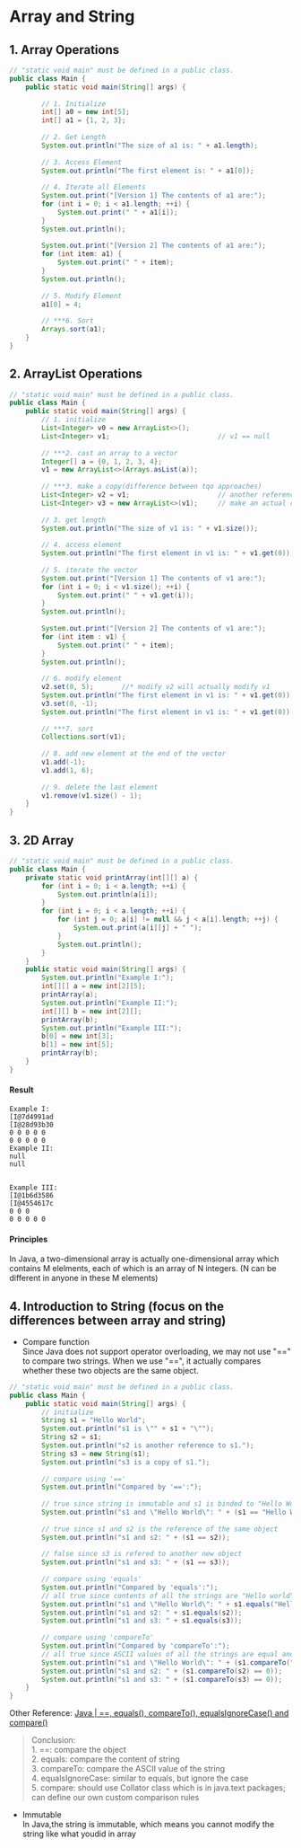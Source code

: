 # Array and String
## 1. Array Operations
```Java
// "static void main" must be defined in a public class.
public class Main {
    public static void main(String[] args) {
    
        // 1. Initialize
        int[] a0 = new int[5];
        int[] a1 = {1, 2, 3};
        
        // 2. Get Length
        System.out.println("The size of a1 is: " + a1.length);
        
        // 3. Access Element
        System.out.println("The first element is: " + a1[0]);
        
        // 4. Iterate all Elements
        System.out.print("[Version 1] The contents of a1 are:");
        for (int i = 0; i < a1.length; ++i) {
            System.out.print(" " + a1[i]);
        }
        System.out.println();
        
        System.out.print("[Version 2] The contents of a1 are:");
        for (int item: a1) {
            System.out.print(" " + item);
        }
        System.out.println();
        
        // 5. Modify Element
        a1[0] = 4;
        
        // ***6. Sort
        Arrays.sort(a1);
    }
}
```
## 2. ArrayList Operations
```Java
// "static void main" must be defined in a public class.
public class Main {
    public static void main(String[] args) {
        // 1. initialize
        List<Integer> v0 = new ArrayList<>();
        List<Integer> v1;                           // v1 == null
        
        // ***2. cast an array to a vector
        Integer[] a = {0, 1, 2, 3, 4};
        v1 = new ArrayList<>(Arrays.asList(a));
        
        // ***3. make a copy(difference between tqo approaches)
        List<Integer> v2 = v1;                      // another reference to v1
        List<Integer> v3 = new ArrayList<>(v1);     // make an actual copy of v1
        
        // 3. get length
        System.out.println("The size of v1 is: " + v1.size());
        
        // 4. access element
        System.out.println("The first element in v1 is: " + v1.get(0));
        
        // 5. iterate the vector
        System.out.print("[Version 1] The contents of v1 are:");
        for (int i = 0; i < v1.size(); ++i) {
            System.out.print(" " + v1.get(i));
        }
        System.out.println();
        
        System.out.print("[Version 2] The contents of v1 are:");
        for (int item : v1) {
            System.out.print(" " + item);
        }
        System.out.println();
        
        // 6. modify element
        v2.set(0, 5);       //* modify v2 will actually modify v1
        System.out.println("The first element in v1 is: " + v1.get(0));
        v3.set(0, -1);
        System.out.println("The first element in v1 is: " + v1.get(0));
        
        // ***7. sort
        Collections.sort(v1);
        
        // 8. add new element at the end of the vector
        v1.add(-1);
        v1.add(1, 6);
        
        // 9. delete the last element
        v1.remove(v1.size() - 1);
    }
}
```
## 3. 2D Array
```Java
// "static void main" must be defined in a public class.
public class Main {
    private static void printArray(int[][] a) {
        for (int i = 0; i < a.length; ++i) {
            System.out.println(a[i]);
        }
        for (int i = 0; i < a.length; ++i) {
            for (int j = 0; a[i] != null && j < a[i].length; ++j) {
                System.out.print(a[i][j] + " ");
            }
            System.out.println();
        }
    }
    public static void main(String[] args) {
        System.out.println("Example I:");
        int[][] a = new int[2][5];
        printArray(a);
        System.out.println("Example II:");
        int[][] b = new int[2][];
        printArray(b);
        System.out.println("Example III:");
        b[0] = new int[3];
        b[1] = new int[5];
        printArray(b);
    }
}
```
#### Result
```
Example I:
[I@7d4991ad
[I@28d93b30
0 0 0 0 0 
0 0 0 0 0 
Example II:
null
null


Example III:
[I@1b6d3586
[I@4554617c
0 0 0 
0 0 0 0 0 
```
#### Principles
In Java, a two-dimensional array is actually one-dimensional array which contains M elelments, each of which is an array of N integers. (N can be different in anyone in these M elements)
## 4. Introduction to String (focus on the differences between array and string)
- Compare function <br>
Since Java does not support operator overloading, we may not use "==" to compare two strings. When we use "==", it actually compares whether these two objects are the same object.
```Java
// "static void main" must be defined in a public class.
public class Main {
    public static void main(String[] args) {
        // initialize
        String s1 = "Hello World";
        System.out.println("s1 is \"" + s1 + "\"");
        String s2 = s1;
        System.out.println("s2 is another reference to s1.");
        String s3 = new String(s1);
        System.out.println("s3 is a copy of s1.");
        
        // compare using '=='
        System.out.println("Compared by '==':");
        
        // true since string is immutable and s1 is binded to "Hello World"
        System.out.println("s1 and \"Hello World\": " + (s1 == "Hello World"));
        
        // true since s1 and s2 is the reference of the same object
        System.out.println("s1 and s2: " + (s1 == s2));
        
        // false since s3 is refered to another new object
        System.out.println("s1 and s3: " + (s1 == s3));
        
        // compare using 'equals'
        System.out.println("Compared by 'equals':");
        // all true since contents of all the strings are "Hello world"
        System.out.println("s1 and \"Hello World\": " + s1.equals("Hello World"));
        System.out.println("s1 and s2: " + s1.equals(s2));
        System.out.println("s1 and s3: " + s1.equals(s3));
        
        // compare using 'compareTo'
        System.out.println("Compared by 'compareTo':");
        // all true since ASCII values of all the strings are equal and thus all the CompareTo methods return 0
        System.out.println("s1 and \"Hello World\": " + (s1.compareTo("Hello World") == 0));
        System.out.println("s1 and s2: " + (s1.compareTo(s2) == 0));
        System.out.println("s1 and s3: " + (s1.compareTo(s3) == 0));
    }
}
```
Other Reference: [Java | ==, equals(), compareTo(), equalsIgnoreCase() and compare()](https://www.geeksforgeeks.org/java-equals-compareto-equalsignorecase-and-compare/)
>  Conclusion: <br>
    1. ==: compare the object<br>
    2. equals: compare the content of string <br>
    3. compareTo: compare the ASCII value of the string <br>
    4. equalsIgnoreCase: similar to equals, but ignore the case <br>
    5. compare: should use Collator class which is in java.text packages; can define our own custom comparison rules
- Immutable <br>
In Java,the string is immutable, which means you cannot modify the string like what youdid in array
